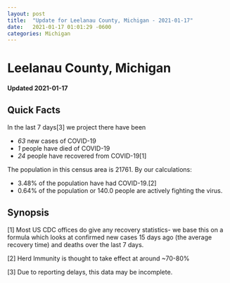```yaml
---
layout: post
title:  "Update for Leelanau County, Michigan - 2021-01-17"
date:   2021-01-17 01:01:29 -0600
categories: Michigan
---
```


# Leelanau County, Michigan
#### Updated 2021-01-17

## Quick Facts

In the last 7 days[3] we project there have been
- *63* new cases of COVID-19
- *1* people have died of COVID-19
- *24* people have recovered from COVID-19[1]

The population in this census area is 21761. By our calculations:
- 3.48% of the population have had COVID-19.[2]
- 0.64% of the population or 140.0 people are actively fighting the virus.

## Synopsis




[1] Most US CDC offices do give any recovery statistics- we base this on a formula which looks at confirmed new cases
15 days ago (the average recovery time) and deaths over the last 7 days.

[2] Herd Immunity is thought to take effect at around ~70-80%

[3] Due to reporting delays, this data may be incomplete.
 
    
